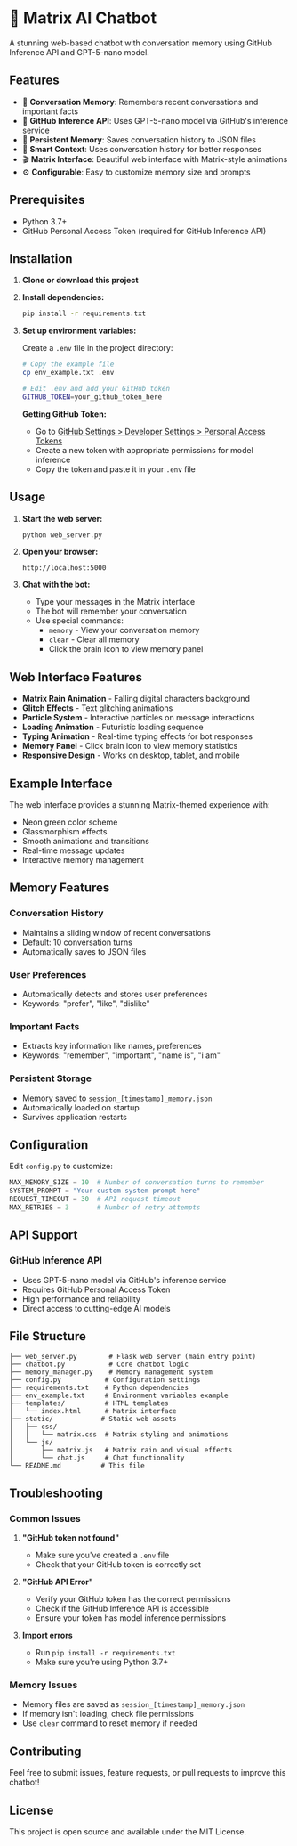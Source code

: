 # 🤖 Matrix AI Chatbot

A stunning web-based chatbot with conversation memory using GitHub Inference API and GPT-5-nano model.

## Features

- 🧠 **Conversation Memory**: Remembers recent conversations and important facts
- 🚀 **GitHub Inference API**: Uses GPT-5-nano model via GitHub's inference service
- 💾 **Persistent Memory**: Saves conversation history to JSON files
- 🎯 **Smart Context**: Uses conversation history for better responses
- 🎬 **Matrix Interface**: Beautiful web interface with Matrix-style animations
- ⚙️ **Configurable**: Easy to customize memory size and prompts

## Prerequisites

- Python 3.7+
- GitHub Personal Access Token (required for GitHub Inference API)

## Installation

1. **Clone or download this project**

2. **Install dependencies:**
   ```bash
   pip install -r requirements.txt
   ```

3. **Set up environment variables:**
   
   Create a `.env` file in the project directory:
   ```bash
   # Copy the example file
   cp env_example.txt .env
   
   # Edit .env and add your GitHub token
   GITHUB_TOKEN=your_github_token_here
   ```

   **Getting GitHub Token:**
   - Go to [GitHub Settings > Developer Settings > Personal Access Tokens](https://github.com/settings/tokens)
   - Create a new token with appropriate permissions for model inference
   - Copy the token and paste it in your `.env` file

## Usage

1. **Start the web server:**
   ```bash
   python web_server.py
   ```

2. **Open your browser:**
   ```
   http://localhost:5000
   ```

3. **Chat with the bot:**
   - Type your messages in the Matrix interface
   - The bot will remember your conversation
   - Use special commands:
     - `memory` - View your conversation memory
     - `clear` - Clear all memory
     - Click the brain icon to view memory panel

## Web Interface Features

- **Matrix Rain Animation** - Falling digital characters background
- **Glitch Effects** - Text glitching animations
- **Particle System** - Interactive particles on message interactions
- **Loading Animation** - Futuristic loading sequence
- **Typing Animation** - Real-time typing effects for bot responses
- **Memory Panel** - Click brain icon to view memory statistics
- **Responsive Design** - Works on desktop, tablet, and mobile

## Example Interface

The web interface provides a stunning Matrix-themed experience with:
- Neon green color scheme
- Glassmorphism effects
- Smooth animations and transitions
- Real-time message updates
- Interactive memory management

## Memory Features

### Conversation History
- Maintains a sliding window of recent conversations
- Default: 10 conversation turns
- Automatically saves to JSON files

### User Preferences
- Automatically detects and stores user preferences
- Keywords: "prefer", "like", "dislike"

### Important Facts
- Extracts key information like names, preferences
- Keywords: "remember", "important", "name is", "i am"

### Persistent Storage
- Memory saved to `session_[timestamp]_memory.json`
- Automatically loaded on startup
- Survives application restarts

## Configuration

Edit `config.py` to customize:

```python
MAX_MEMORY_SIZE = 10  # Number of conversation turns to remember
SYSTEM_PROMPT = "Your custom system prompt here"
REQUEST_TIMEOUT = 30  # API request timeout
MAX_RETRIES = 3       # Number of retry attempts
```

## API Support

### GitHub Inference API
- Uses GPT-5-nano model via GitHub's inference service
- Requires GitHub Personal Access Token
- High performance and reliability
- Direct access to cutting-edge AI models

## File Structure

```
├── web_server.py        # Flask web server (main entry point)
├── chatbot.py           # Core chatbot logic
├── memory_manager.py    # Memory management system
├── config.py           # Configuration settings
├── requirements.txt    # Python dependencies
├── env_example.txt     # Environment variables example
├── templates/          # HTML templates
│   └── index.html      # Matrix interface
├── static/            # Static web assets
│   ├── css/
│   │   └── matrix.css  # Matrix styling and animations
│   └── js/
│       ├── matrix.js   # Matrix rain and visual effects
│       └── chat.js     # Chat functionality
└── README.md          # This file
```

## Troubleshooting

### Common Issues

1. **"GitHub token not found"**
   - Make sure you've created a `.env` file
   - Check that your GitHub token is correctly set

2. **"GitHub API Error"**
   - Verify your GitHub token has the correct permissions
   - Check if the GitHub Inference API is accessible
   - Ensure your token has model inference permissions

3. **Import errors**
   - Run `pip install -r requirements.txt`
   - Make sure you're using Python 3.7+

### Memory Issues

- Memory files are saved as `session_[timestamp]_memory.json`
- If memory isn't loading, check file permissions
- Use `clear` command to reset memory if needed

## Contributing

Feel free to submit issues, feature requests, or pull requests to improve this chatbot!

## License

This project is open source and available under the MIT License.
